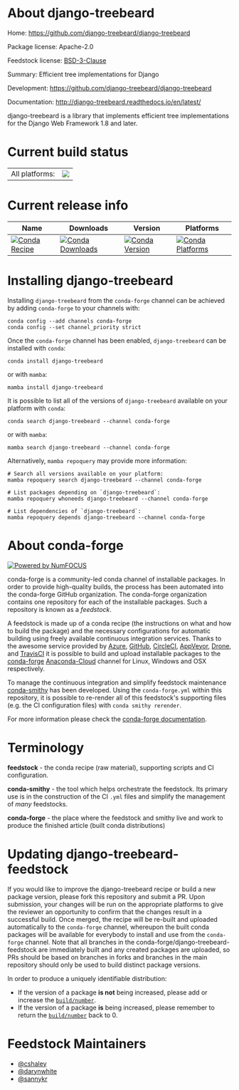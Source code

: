About django-treebeard
======================

Home: https://github.com/django-treebeard/django-treebeard

Package license: Apache-2.0

Feedstock license: [BSD-3-Clause](https://github.com/conda-forge/django-treebeard-feedstock/blob/main/LICENSE.txt)

Summary: Efficient tree implementations for Django

Development: https://github.com/django-treebeard/django-treebeard

Documentation: http://django-treebeard.readthedocs.io/en/latest/

django-treebeard is a library that implements efficient
tree implementations for the Django Web Framework 1.8 and later.


Current build status
====================


<table><tr><td>All platforms:</td>
    <td>
      <a href="https://dev.azure.com/conda-forge/feedstock-builds/_build/latest?definitionId=3861&branchName=main">
        <img src="https://dev.azure.com/conda-forge/feedstock-builds/_apis/build/status/django-treebeard-feedstock?branchName=main">
      </a>
    </td>
  </tr>
</table>

Current release info
====================

| Name | Downloads | Version | Platforms |
| --- | --- | --- | --- |
| [![Conda Recipe](https://img.shields.io/badge/recipe-django--treebeard-green.svg)](https://anaconda.org/conda-forge/django-treebeard) | [![Conda Downloads](https://img.shields.io/conda/dn/conda-forge/django-treebeard.svg)](https://anaconda.org/conda-forge/django-treebeard) | [![Conda Version](https://img.shields.io/conda/vn/conda-forge/django-treebeard.svg)](https://anaconda.org/conda-forge/django-treebeard) | [![Conda Platforms](https://img.shields.io/conda/pn/conda-forge/django-treebeard.svg)](https://anaconda.org/conda-forge/django-treebeard) |

Installing django-treebeard
===========================

Installing `django-treebeard` from the `conda-forge` channel can be achieved by adding `conda-forge` to your channels with:

```
conda config --add channels conda-forge
conda config --set channel_priority strict
```

Once the `conda-forge` channel has been enabled, `django-treebeard` can be installed with `conda`:

```
conda install django-treebeard
```

or with `mamba`:

```
mamba install django-treebeard
```

It is possible to list all of the versions of `django-treebeard` available on your platform with `conda`:

```
conda search django-treebeard --channel conda-forge
```

or with `mamba`:

```
mamba search django-treebeard --channel conda-forge
```

Alternatively, `mamba repoquery` may provide more information:

```
# Search all versions available on your platform:
mamba repoquery search django-treebeard --channel conda-forge

# List packages depending on `django-treebeard`:
mamba repoquery whoneeds django-treebeard --channel conda-forge

# List dependencies of `django-treebeard`:
mamba repoquery depends django-treebeard --channel conda-forge
```


About conda-forge
=================

[![Powered by
NumFOCUS](https://img.shields.io/badge/powered%20by-NumFOCUS-orange.svg?style=flat&colorA=E1523D&colorB=007D8A)](https://numfocus.org)

conda-forge is a community-led conda channel of installable packages.
In order to provide high-quality builds, the process has been automated into the
conda-forge GitHub organization. The conda-forge organization contains one repository
for each of the installable packages. Such a repository is known as a *feedstock*.

A feedstock is made up of a conda recipe (the instructions on what and how to build
the package) and the necessary configurations for automatic building using freely
available continuous integration services. Thanks to the awesome service provided by
[Azure](https://azure.microsoft.com/en-us/services/devops/), [GitHub](https://github.com/),
[CircleCI](https://circleci.com/), [AppVeyor](https://www.appveyor.com/),
[Drone](https://cloud.drone.io/welcome), and [TravisCI](https://travis-ci.com/)
it is possible to build and upload installable packages to the
[conda-forge](https://anaconda.org/conda-forge) [Anaconda-Cloud](https://anaconda.org/)
channel for Linux, Windows and OSX respectively.

To manage the continuous integration and simplify feedstock maintenance
[conda-smithy](https://github.com/conda-forge/conda-smithy) has been developed.
Using the ``conda-forge.yml`` within this repository, it is possible to re-render all of
this feedstock's supporting files (e.g. the CI configuration files) with ``conda smithy rerender``.

For more information please check the [conda-forge documentation](https://conda-forge.org/docs/).

Terminology
===========

**feedstock** - the conda recipe (raw material), supporting scripts and CI configuration.

**conda-smithy** - the tool which helps orchestrate the feedstock.
                   Its primary use is in the construction of the CI ``.yml`` files
                   and simplify the management of *many* feedstocks.

**conda-forge** - the place where the feedstock and smithy live and work to
                  produce the finished article (built conda distributions)


Updating django-treebeard-feedstock
===================================

If you would like to improve the django-treebeard recipe or build a new
package version, please fork this repository and submit a PR. Upon submission,
your changes will be run on the appropriate platforms to give the reviewer an
opportunity to confirm that the changes result in a successful build. Once
merged, the recipe will be re-built and uploaded automatically to the
`conda-forge` channel, whereupon the built conda packages will be available for
everybody to install and use from the `conda-forge` channel.
Note that all branches in the conda-forge/django-treebeard-feedstock are
immediately built and any created packages are uploaded, so PRs should be based
on branches in forks and branches in the main repository should only be used to
build distinct package versions.

In order to produce a uniquely identifiable distribution:
 * If the version of a package **is not** being increased, please add or increase
   the [``build/number``](https://docs.conda.io/projects/conda-build/en/latest/resources/define-metadata.html#build-number-and-string).
 * If the version of a package **is** being increased, please remember to return
   the [``build/number``](https://docs.conda.io/projects/conda-build/en/latest/resources/define-metadata.html#build-number-and-string)
   back to 0.

Feedstock Maintainers
=====================

* [@cshaley](https://github.com/cshaley/)
* [@darynwhite](https://github.com/darynwhite/)
* [@sannykr](https://github.com/sannykr/)

